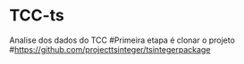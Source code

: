 # TCC-ts
Analise dos dados do TCC
#Primeira etapa é clonar o projeto
#https://github.com/projecttsinteger/tsintegerpackage
